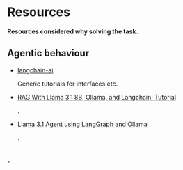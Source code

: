 # Resources

**Resources considered why solving the task.**


## Agentic behaviour

- [langchain-ai](https://github.com/langchain-ai/langgraph.git)

    Generic tutorials for interfaces etc.

- [RAG With Llama 3.1 8B, Ollama, and Langchain: Tutorial](https://www.datacamp.com/tutorial/llama-3-1-rag)

    .

- [Llama 3.1 Agent using LangGraph and Ollama](https://www.pinecone.io/learn/langgraph-ollama-llama/)

    .

## .
